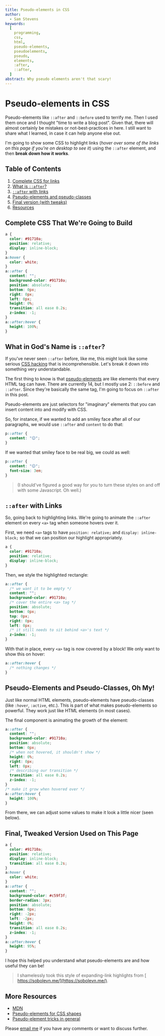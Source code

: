 ```yaml
---
title: Pseudo-elements in CSS
author:
  - Sam Stevens
keywords:
  [
    programming,
    css,
    html,
    pseudo-elements,
    pseudoelements,
    pseudo,
    elements,
    :after,
    ::after,
  ]
abstract: Why pseudo elements aren't that scary!
---
```


# Pseudo-elements in CSS

Pseudo-elements like `::after` and `::before` used to terrify me. Then I used them once and I thought "time to write a blog post". Given that, there will almost certainly be mistakes or not-best-practices in here. I still want to share what I learned, in case it can help anyone else out.

I'm going to show some CSS to highlight links (_hover over some of the links on this page if you're on desktop to see it_) using the `::after` element, and then **break down how it works**.

## Table of Contents

1. [Complete CSS for links](#complete-css-that-were-going-to-build)
2. [What is `::after`?](#what-in-gods-name-is-after)
3. [`::after` with links](#after-with-links)
4. [Pseudo-elements and pseudo-classes](#pseudo-elements-and-pseudo-classes-oh-my)
5. [Final version (with tweaks)](#final-tweaked-version-used-on-this-page)
6. [Resources](#more-resources)

## Complete CSS That We're Going to Build

```css
a {
  color: #91710a;
  position: relative;
  display: inline-block;
}

a:hover {
  color: white;
}

a::after {
  content: "";
  background-color: #91710a;

  position: absolute;
  bottom: 0px;
  right: 0px;
  left: 0px;

  height: 0%;

  transition: all ease 0.2s;

  z-index: -1;
}

a::after:hover {
  height: 100%;
}
```

## What in God's Name is `::after`?

If you've never seen `::after` before, like me, this might look like some serious [CSS hacking](https://css-tricks.com/the-shapes-of-css/) that is incomprehensible. Let's break it down into something very understandable.

The first thing to know is that [pseudo-elements](https://developer.mozilla.org/en-US/docs/Web/CSS/Pseudo-elements) are like elements that every HTML tag can have. There are currently 14, but I mostly use 2: `::before` and `::after`. Since they're basically the same tag, I'm going to focus on `::after` in this post.

Pseudo-elements are just selectors for "imaginary" elements that you can insert content into and modify with CSS.

So, for instance, if we wanted to add an smiley face after all of our paragraphs, we would use `::after` and `content` to do that:

```css
p::after {
  content: "😊";
}
```

If we wanted that smiley face to be real big, we could as well:

```css
p::after {
  content: "😊";
  font-size: 3em;
}
```

> (I should've figured a good way for you to turn these styles on and off with some Javascript. Oh well.)

## `::after` with Links

So, going back to highlighting links. We're going to animate the `::after` element on every `<a>` tag when someone hovers over it.

First, we need `<a>` tags to have `position: relative;` and `display: inline-block;` so that we can position our highlight appropriately.

```css
a {
  color: #91710a;
  position: relative;
  display: inline-block;
}
```

Then, we style the highlighted rectangle:

```css
a::after {
  /* we want it to be empty */
  content: "";
  background-color: #91710a;

  /* cover the entire <a> tag */
  position: absolute;
  bottom: 0px;
  top: 0px;
  right: 0px;
  left: 0px;

  /* it still needs to sit behind <a>'s text */
  z-index: -1;
}
```

With that in place, every `<a>` tag is now covered by a block! We only want to show this on hover:

```css
a::after:hover {
  /* nothing changes */
}
```

## Pseudo-Elements and Pseudo-Classes, Oh My!

Just like normal HTML elements, pseudo-elements have pseudo-classes (like `:hover`, `:active`, etc.). This is part of what makes pseudo-elements so powerful. They work just like HTML elements (in most cases).

The final component is animating the growth of the element:

```css
a::after {
  content: "";
  background-color: #91710a;

  position: absolute;
  bottom: 0px;
  /* when not hovered, it shouldn't show */
  height: 0%;

  right: 0px;
  left: 0px;

  /* describing our transition */
  transition: all ease 0.2s;

  z-index: -1;
}

/* make it grow when hovered over */
a::after:hover {
  height: 100%;
}
```

From there, we can adjust some values to make it look a little nicer (seen below).

## Final, Tweaked Version Used on This Page

```css
a {
  color: #91710a;

  position: relative;
  display: inline-block;

  transition: all ease 0.2s;
}

a:hover {
  color: white;
}

a::after {
  content: "";

  background-color: #c59f3f;
  border-radius: 3px;

  position: absolute;
  bottom: 0px;
  right: -2px;
  left: -2px;

  height: 0%;

  transition: all ease 0.2s;

  z-index: -1;
}

a::after:hover {
  height: 95%;
}
```

I hope this helped you understand what pseudo-elements are and how useful they can be!

> I shamelessly took this style of expanding-link highlights from [https://sobolevn.me/](https://sobolevn.me/).

## More Resources

- [MDN](https://developer.mozilla.org/en-US/docs/Web/CSS/Pseudo-elements)
- [Pseudo-elements for CSS shapes](https://css-tricks.com/the-shapes-of-css/)
- [Pseudo-element tricks in general](https://css-tricks.com/pseudo-element-roundup/)

Please [email me](mailto:samuel.robert.stevens@gmail.com) if you have any comments or want to discuss further.

<style>
a {
  position: relative;
  display: inline-block;
  transition: all ease 0.2s;
}

a:hover {
  color: white;
}

a::after {
  content: "";
  background-color: #c59f3f; 
  position: absolute;
  bottom: 0;
  height: 0%;
  right: -2px;
  left: -2px;
  transition: all ease 0.2s;
  z-index: -1;
  border-radius: 3px;
}

a:hover::after {
  height: 95%;
}
</style>
